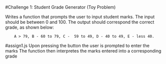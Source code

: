 #Challenge 1: Student Grade Generator (Toy Problem)

Writes a function that prompts the user to input student marks. The input should be between 0 and 100. The output should correspond the correct grade, as shown below: 

        A > 79, B - 60 to 79, C -  59 to 49, D - 40 to 49, E - less 40.

 #assign1.js
Upon pressing the button the user is prompted to enter the marks
The function then interpretes the marks entered into a corresponding grade
